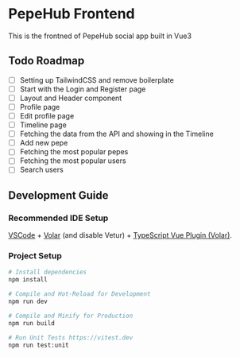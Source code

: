 # PepeHub Frontend

This is the frontned of PepeHub social app built in Vue3

## Todo Roadmap

-   [ ] Setting up TailwindCSS and remove boilerplate
-   [ ] Start with the Login and Register page
-   [ ] Layout and Header component
-   [ ] Profile page
-   [ ] Edit profile page
-   [ ] Timeline page
-   [ ] Fetching the data from the API and showing in the Timeline
-   [ ] Add new pepe
-   [ ] Fetching the most popular pepes
-   [ ] Fetching the most popular users
-   [ ] Search users

## Development Guide

### Recommended IDE Setup

[VSCode](https://code.visualstudio.com/) + [Volar](https://marketplace.visualstudio.com/items?itemName=Vue.volar) (and disable Vetur) + [TypeScript Vue Plugin (Volar)](https://marketplace.visualstudio.com/items?itemName=Vue.vscode-typescript-vue-plugin).

### Project Setup

```sh
# Install dependencies
npm install

# Compile and Hot-Reload for Development
npm run dev

# Compile and Minify for Production
npm run build

# Run Unit Tests https://vitest.dev
npm run test:unit
```
